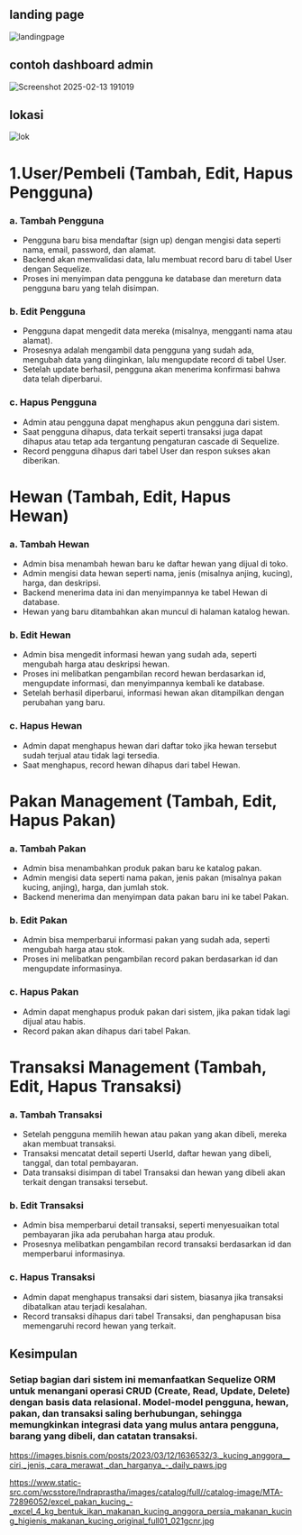 ## landing page
![landingpage](https://github.com/user-attachments/assets/6e3661cb-b23e-4138-9774-d70f269cfdda)
## contoh dashboard admin
![Screenshot 2025-02-13 191019](https://github.com/user-attachments/assets/75baebf9-7e3f-4fc2-a43d-b50f67b41adc)
## lokasi
![lok](https://github.com/user-attachments/assets/f56d6fa8-8f73-40db-a5d4-2ec4d6cbba3f)

#   1.User/Pembeli (Tambah, Edit, Hapus Pengguna)
### a. Tambah Pengguna

- Pengguna baru bisa mendaftar (sign up) dengan mengisi data seperti nama, email, password, dan alamat.
- Backend akan memvalidasi data, lalu membuat record baru di tabel User dengan Sequelize.
- Proses ini menyimpan data pengguna ke database dan mereturn data pengguna baru yang telah disimpan.

### b. Edit Pengguna
- Pengguna dapat mengedit data mereka (misalnya, mengganti nama atau alamat).
- Prosesnya adalah mengambil data pengguna yang sudah ada, mengubah data yang diinginkan, lalu mengupdate record di tabel User.
- Setelah update berhasil, pengguna akan menerima konfirmasi bahwa data telah diperbarui.
### c. Hapus Pengguna
- Admin atau pengguna dapat menghapus akun pengguna dari sistem.
- Saat pengguna dihapus, data terkait seperti transaksi juga dapat dihapus atau tetap ada tergantung pengaturan cascade di Sequelize.
- Record pengguna dihapus dari tabel User dan respon sukses akan diberikan.
# Hewan (Tambah, Edit, Hapus Hewan)
### a. Tambah Hewan
- Admin bisa menambah hewan baru ke daftar hewan yang dijual di toko.
- Admin mengisi data hewan seperti nama, jenis (misalnya anjing, kucing), harga, dan deskripsi.
- Backend menerima data ini dan menyimpannya ke tabel Hewan di database.
- Hewan yang baru ditambahkan akan muncul di halaman katalog hewan.
### b. Edit Hewan
- Admin bisa mengedit informasi hewan yang sudah ada, seperti mengubah harga atau deskripsi hewan.
- Proses ini melibatkan pengambilan record hewan berdasarkan id, mengupdate informasi, dan menyimpannya kembali ke database.
- Setelah berhasil diperbarui, informasi hewan akan ditampilkan dengan perubahan yang baru.
### c. Hapus Hewan
- Admin dapat menghapus hewan dari daftar toko jika hewan tersebut sudah terjual atau tidak lagi tersedia.
- Saat menghapus, record hewan dihapus dari tabel Hewan.
# Pakan Management (Tambah, Edit, Hapus Pakan)
### a. Tambah Pakan
- Admin bisa menambahkan produk pakan baru ke katalog pakan.
- Admin mengisi data seperti nama pakan, jenis pakan (misalnya pakan kucing, anjing), harga, dan jumlah stok.
- Backend menerima dan menyimpan data pakan baru ini ke tabel Pakan.
### b. Edit Pakan
- Admin bisa memperbarui informasi pakan yang sudah ada, seperti mengubah harga atau stok.
- Proses ini melibatkan pengambilan record pakan berdasarkan id dan mengupdate informasinya.
### c. Hapus Pakan
- Admin dapat menghapus produk pakan dari sistem, jika pakan tidak lagi dijual atau habis.
- Record pakan akan dihapus dari tabel Pakan.
# Transaksi Management (Tambah, Edit, Hapus Transaksi)
### a. Tambah Transaksi
- Setelah pengguna memilih hewan atau pakan yang akan dibeli, mereka akan membuat transaksi.
- Transaksi mencatat detail seperti UserId, daftar hewan yang dibeli, tanggal, dan total pembayaran.
- Data transaksi disimpan di tabel Transaksi dan hewan yang dibeli akan terkait dengan transaksi tersebut.
### b. Edit Transaksi
- Admin bisa memperbarui detail transaksi, seperti menyesuaikan total pembayaran jika ada perubahan harga atau produk.
- Prosesnya melibatkan pengambilan record transaksi berdasarkan id dan memperbarui informasinya.
### c. Hapus Transaksi
- Admin dapat menghapus transaksi dari sistem, biasanya jika transaksi dibatalkan atau terjadi kesalahan.
- Record transaksi dihapus dari tabel Transaksi, dan penghapusan bisa memengaruhi record hewan yang terkait.
## Kesimpulan
### Setiap bagian dari sistem ini memanfaatkan Sequelize ORM untuk menangani operasi CRUD (Create, Read, Update, Delete) dengan basis data relasional. Model-model pengguna, hewan, pakan, dan transaksi saling berhubungan, sehingga memungkinkan integrasi data yang mulus antara pengguna, barang yang dibeli, dan catatan transaksi.



https://images.bisnis.com/posts/2023/03/12/1636532/3._kucing_anggora__ciri,_jenis,_cara_merawat,_dan_harganya_-_daily_paws.jpg

https://www.static-src.com/wcsstore/Indraprastha/images/catalog/full//catalog-image/MTA-72896052/excel_pakan_kucing_-_excel_4_kg_bentuk_ikan_makanan_kucing_anggora_persia_makanan_kucing_higienis_makanan_kucing_original_full01_021gcnr.jpg
